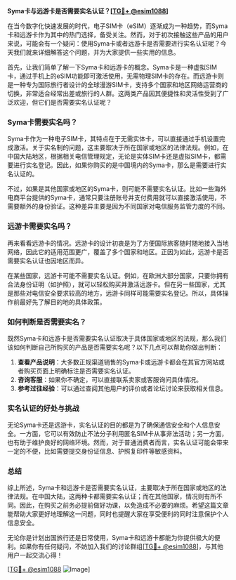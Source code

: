 **Syma卡与远游卡是否需要实名认证？[[TG💪+ @esim1088](https://t.me/s/esim1088)]**

在当今数字化快速发展的时代，电子SIM卡（eSIM）逐渐成为一种趋势，而Syma卡和远游卡作为其中的热门选择，备受关注。然而，对于初次接触这些产品的用户来说，可能会有一个疑问：使用Syma卡或者远游卡是否需要进行实名认证呢？今天我们就来详细解答这个问题，并为大家提供一些实用的信息。

首先，让我们简单了解一下Syma卡和远游卡的概念。Syma卡是一种虚拟SIM卡，通过手机上的eSIM功能即可激活使用，无需物理SIM卡的存在。而远游卡则是一种专为国际旅行者设计的全球漫游SIM卡，支持多个国家和地区网络运营商的切换，非常适合经常出差或旅行的人群。这两类产品因其便捷性和灵活性受到了广泛欢迎，但它们是否需要实名认证呢？

### Syma卡需要实名吗？

Syma卡作为一种电子SIM卡，其特点在于无需实体卡，可以直接通过手机设置完成激活。关于实名制的问题，这主要取决于所在国家或地区的法律法规。例如，在中国大陆地区，根据相关电信管理规定，无论是实体SIM卡还是虚拟SIM卡，都需要进行实名登记。因此，如果你购买的是中国境内的Syma卡，那么是需要进行实名认证的。

不过，如果是其他国家或地区的Syma卡，则可能不需要实名认证。比如一些海外电商平台提供的Syma卡，通常只要注册账号并支付费用就可以直接激活使用，不需要额外的身份验证。这种差异主要是因为不同国家对电信服务监管力度的不同。

### 远游卡需要实名吗？

再来看看远游卡的情况。远游卡的设计初衷是为了方便国际旅客随时随地接入当地网络，因此它的适用范围更广，覆盖了多个国家和地区。正因为如此，远游卡是否需要实名认证也因地区而异。

在某些国家，远游卡可能不需要实名认证。例如，在欧洲大部分国家，只要你拥有合法身份证明（如护照），就可以轻松购买并激活远游卡。但在另一些国家，尤其是那些对电信安全要求较高的地方，远游卡同样可能需要实名登记。所以，具体操作前最好先了解目的地的具体政策。

### 如何判断是否需要实名？

既然Syma卡和远游卡是否需要实名认证取决于具体国家或地区的法规，那么我们该如何判断自己所购买的产品是否需要实名呢？以下几点可以帮助你做出判断：

1. **查看产品说明**：大多数正规渠道销售的Syma卡或远游卡都会在其官方网站或者购买页面上明确标注是否需要实名认证。
2. **咨询客服**：如果你不确定，可以直接联系卖家或客服询问具体情况。
3. **参考过往经验**：可以通过查阅其他用户的评价或者论坛讨论来获取相关信息。

### 实名认证的好处与挑战

无论Syma卡还是远游卡，实名认证的目的都是为了确保通信安全和个人信息安全。一方面，它可以有效防止不法分子利用匿名SIM卡从事非法活动；另一方面，也有助于维护良好的网络环境。然而，对于普通消费者而言，实名认证可能会带来一定的不便，比如需要提交身份证信息、护照复印件等敏感资料。

### 总结

综上所述，Syma卡和远游卡是否需要实名认证，主要取决于所在国家或地区的法律法规。在中国大陆，这两种卡都需要实名认证；而在其他国家，情况则有所不同。因此，在购买之前务必提前做好功课，以免造成不必要的麻烦。希望这篇文章能帮助大家更好地理解这一问题，同时也提醒大家在享受便利的同时注意保护个人信息安全。

无论你是计划出国旅行还是日常使用，Syma卡和远游卡都能为你提供极大的便利。如果你有任何疑问，不妨加入我们的讨论群组[[TG💪+ @esim1088](https://t.me/s/esim1088)]，与其他用户一起交流心得！

[[TG💪+ @esim1088](https://t.me/s/esim1088) ![Image](https://i.postimg.cc/4NQfJmqS/Snipaste-2025-05-13-00-14-12.png)]